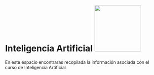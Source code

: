 # Inteligencia Artificial <img src="https://github.com/user-attachments/assets/63074024-a963-4c26-af67-cfb9a8fc7287" width="150">

En este espacio encontrarás recopilada la información asociada con el curso de Inteligencia Artificial

